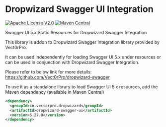 # Dropwizard Swagger UI Integration

[![Apache License V2.0](http://img.shields.io/badge/license-Apache%20V2-50ca22.svg)](//github.com/Vect0rPro/dropwizard-swagger-ui/blob/master/LICENSE)
[![Maven Central](https://maven-badges.herokuapp.com/maven-central/in.vectorpro.dropwizard/dropwizard-swagger-ui/badge.svg)](https://maven-badges.herokuapp.com/maven-central/in.vectorpro.dropwizard/dropwizard-swagger-ui)

Swagger UI 5.x Static Resources for Dropwizard Swagger Integration

This library is addon to Dropwizard Swagger Integration library provided by Vect0rPro. 

It can be used independently for loading Swagger UI 5.x under resources or can be used in conjuection with Dropwizard Swagger Integration.

Please refer to below link for more details:<br/>
https://github.com/Vect0rPro/dropwizard-swagger

To use it as a standalone library to load Swagger UI 5.x resources, add the Maven dependency (available in Maven Central)

```xml
<dependency>
  <groupId>in.vectorpro.dropwizard</groupId>
  <artifactId>dropwizard-swagger-ui</artifactId>
  <version>5.27.0</version>
</dependency>
```
